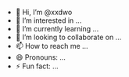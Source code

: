 - 👋 Hi, I’m @xxdwo
- 👀 I’m interested in ...
- 🌱 I’m currently learning ...
- 💞️ I’m looking to collaborate on ...
- 📫 How to reach me ...
- 😄 Pronouns: ...
- ⚡ Fun fact: ...

<!---
xxdwo/xxdwo is a ✨ special ✨ repository because its `README.md` (this file) appears on your GitHub profile.
You can click the Preview link to take a look at your changes.
--->
